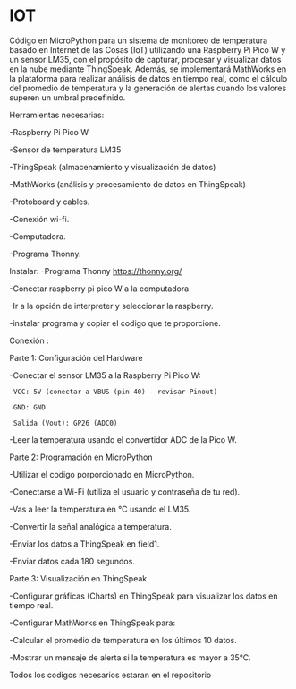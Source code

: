 # IOT
Código en MicroPython para un sistema de monitoreo de temperatura basado en Internet de las Cosas (IoT) utilizando una Raspberry Pi Pico W y un sensor LM35, con el propósito de capturar, procesar y visualizar datos en la nube mediante ThingSpeak.
Además, se implementará MathWorks en la plataforma para realizar análisis de datos en tiempo real, como el cálculo del promedio de temperatura y la generación de alertas cuando los valores superen un umbral predefinido.

Herramientas necesarias:

-Raspberry Pi Pico W

-Sensor de temperatura LM35

-ThingSpeak (almacenamiento y visualización de datos)

-MathWorks (análisis y procesamiento de datos en ThingSpeak)

-Protoboard y cables.

-Conexión wi-fi.

-Computadora.

-Programa Thonny.


Instalar:
-Programa Thonny https://thonny.org/ 

-Conectar raspberry pi pico W a la computadora

-Ir a la opción de interpreter y seleccionar la raspberry.

-instalar programa y copiar el codigo que te proporcione.


Conexión :

Parte 1: Configuración del Hardware 

-Conectar el sensor LM35 a la Raspberry Pi Pico W:

     VCC: 5V (conectar a VBUS (pin 40) - revisar Pinout)
     
     GND: GND
     
     Salida (Vout): GP26 (ADC0)
     
-Leer la temperatura usando el convertidor ADC de la Pico W.


Parte 2: Programación en MicroPython 

-Utilizar el codigo porporcionado en MicroPython.

-Conectarse a Wi-Fi (utiliza el usuario y contraseña de tu red).

-Vas a leer la temperatura en °C usando el LM35.

-Convertir la señal analógica a temperatura.

-Enviar los datos a ThingSpeak en field1.

-Enviar datos cada 180 segundos.


Parte 3: Visualización en ThingSpeak 

-Configurar gráficas (Charts) en ThingSpeak para visualizar los datos en tiempo real.

-Configurar MathWorks en ThingSpeak para:

  -Calcular el promedio de temperatura en los últimos 10 datos.

  -Mostrar un mensaje de alerta si la temperatura es mayor a 35°C.

Todos los codigos necesarios estaran en el repositorio

